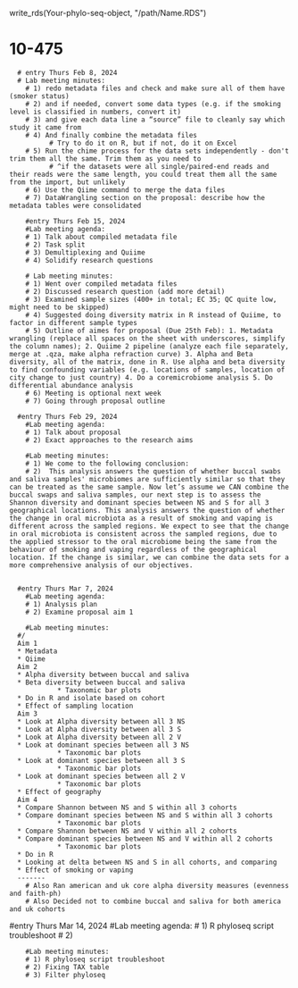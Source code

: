 write_rds(Your-phylo-seq-object, "/path/Name.RDS")
# 10-475

      # entry Thurs Feb 8, 2024 
      # Lab meeting minutes: 
        # 1) redo metadata files and check and make sure all of them have (smoker status) 
        # 2) and if needed, convert some data types (e.g. if the smoking level is classified in numbers, convert it) 
        # 3) and give each data line a “source” file to cleanly say which study it came from 
        # 4) And finally combine the metadata files 
              # Try to do it on R, but if not, do it on Excel 
        # 5) Run the chime process for the data sets independently - don't trim them all the same. Trim them as you need to
              # ^if the datasets were all single/paired-end reads and their reads were the same length, you could treat them all the same from the import, but unlikely 
        # 6) Use the Qiime command to merge the data files 
        # 7) DataWrangling section on the proposal: describe how the metadata tables were consolidated 

        #entry Thurs Feb 15, 2024
        #Lab meeting agenda: 
        # 1) Talk about compiled metadata file 
        # 2) Task split
        # 3) Demultiplexing and Quiime
        # 4) Solidify research questions

        # Lab meeting minutes: 
        # 1) Went over compiled metadata files
        # 2) Discussed research question (add more detail)
        # 3) Examined sample sizes (400+ in total; EC 35; QC quite low, might need to be skipped)
        # 4) Suggested doing diversity matrix in R instead of Quiime, to factor in different sample types
        # 5) Outline of aimes for proposal (Due 25th Feb): 1. Metadata wrangling (replace all spaces on the sheet with underscores, simplify the column names); 2. Quiime 2 pipeline (analyze each file separately, merge at .qza, make alpha refraction curve) 3. Alpha and Beta diversity, all of the matrix, done in R. Use alpha and beta diversity to find confounding variables (e.g. locations of samples, location of city change to just country) 4. Do a coremicrobiome analysis 5. Do differential abundance analysis
        # 6) Meeting is optional next week
        # 7) Going through proposal outline
        
      #entry Thurs Feb 29, 2024
        #Lab meeting agenda: 
        # 1) Talk about proposal 
        # 2) Exact approaches to the research aims

        #Lab meeting minutes: 
        # 1) We come to the following conclusion:
        # 2)  This analysis answers the question of whether buccal swabs and saliva samples' microbiomes are sufficiently similar so that they can be treated as the same sample. Now let’s assume we CAN combine the buccal swaps and saliva samples, our next step is to assess the Shannon diversity and dominant species between NS and S for all 3 geographical locations. This analysis answers the question of whether the change in oral microbiota as a result of smoking and vaping is different across the sampled regions. We expect to see that the change in oral microbiota is consistent across the sampled regions, due to the applied stressor to the oral microbiome being the same from the behaviour of smoking and vaping regardless of the geographical location. If the change is similar, we can combine the data sets for a more comprehensive analysis of our objectives.
    

      #entry Thurs Mar 7, 2024
        #Lab meeting agenda: 
        # 1) Analysis plan 
        # 2) Examine proposal aim 1

        #Lab meeting minutes: 
      #/
      Aim 1
      * Metadata 
      * Qiime 
      Aim 2
      * Alpha diversity between buccal and saliva
      * Beta diversity between buccal and saliva
                * Taxonomic bar plots
      * Do in R and isolate based on cohort 
      * Effect of sampling location 
      Aim 3
      * Look at Alpha diversity between all 3 NS
      * Look at Alpha diversity between all 3 S
      * Look at Alpha diversity between all 2 V
      * Look at dominant species between all 3 NS
                * Taxonomic bar plots
      * Look at dominant species between all 3 S
                * Taxonomic bar plots
      * Look at dominant species between all 2 V
                * Taxonomic bar plots
      * Effect of geography 
      Aim 4
      * Compare Shannon between NS and S within all 3 cohorts 
      * Compare dominant species between NS and S within all 3 cohorts 
                * Taxonomic bar plots
      * Compare Shannon between NS and V within all 2 cohorts 
      * Compare dominant species between NS and V within all 2 cohorts 
                * Taxonomic bar plots
      * Do in R 
      * Looking at delta between NS and S in all cohorts, and comparing 
      * Effect of smoking or vaping
      -------
        # Also Ran american and uk core alpha diversity measures (evenness and faith-ph) 
        # Also Decided not to combine buccal and saliva for both america and uk cohorts

 #entry Thurs Mar 14, 2024
        #Lab meeting agenda: 
        # 1) R phyloseq script troubleshoot 
        # 2) 

        #Lab meeting minutes: 
        # 1) R phyloseq script troubleshoot
        # 2) Fixing TAX table 
        # 3) Filter phyloseq
     
